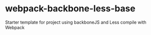 # webpack-backbone-less-base
Starter template for project using backboneJS and Less compile with Webpack
